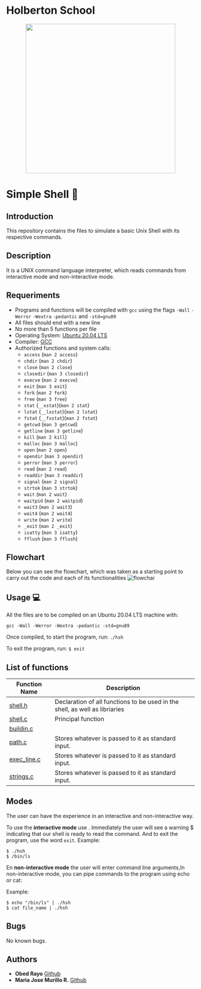 # Holberton School

<p align="center">
 <img src= "https://s3.eu-west-3.amazonaws.com/hbtn.intranet.project.files/holbertonschool-low_level_programming/235/shell.jpeg" width="400" height="400" />

# Simple Shell :robot:

## Introduction
This repository contains the files to simulate a basic Unix Shell with its respective commands.

## Description
It is a UNIX command language interpreter, which reads commands from interactive mode and non-interactive mode.


## Requeriments

* Programs and functions will be compiled with ```gcc``` using the flags ```-Wall``` ```-Werror``` ```-Wextra``` ```-pedantic``` and ```-std=gnu89```
* All files should end with a new line
* No more than 5 functions per file
* Operating System: [Ubuntu 20.04 LTS](http://releases.ubuntu.com/20.04/)
* Compiler: [GCC](https://gcc.gnu.org)
* Authorized functions and system calls:
  * ```access``` (```man 2 access```)
  * ```chdir``` (```man 2 chdir```)
  * ```close``` (```man 2 close```)
  * ```closedir``` (```man 3 closedir```)
  * ```execve``` (```man 2 execve```)
  * ```exit``` (```man 3 exit```)
  * ```fork``` (```man 2 fork```)
  * ```free``` (```man 3 free```)
  * ```stat``` (```__xstat```)(```man 2 stat```)
  * ```lstat``` (```__lxstat```)(```man 2 lstat```)
  * ```fstat``` (```__fxstat```)(```man 2 fstat```)
  * ```getcwd``` (```man 3 getcwd```)
  * ```getline``` (```man 3 getline```)
  * ```kill``` (```man 2 kill```)
  * ```malloc``` (```man 3 malloc```)
  * ```open``` (```man 2 open```)
  * ```opendir``` (```man 3 opendir```)
  * ```perror``` (```man 3 perror```)
  * ```read``` (```man 2 read```)
  * ```readdir``` (```man 3 readdir```)
  * ```signal``` (```man 2 signal```)
  * ```strtok``` (```man 3 strtok```)
  * ```wait``` (```man 2 wait```)
  * ```waitpid``` (```man 2 waitpid```)
  * ```wait3``` (```man 2 wait3```)
  * ```wait4``` (```man 2 wait4```)
  * ```write``` (```man 2 write```)
  * ```_exit``` (```man 2 _exit```)
  * ```isatty``` (```man 3 isatty```)
  * ```fflush``` (```man 3 fflush```)

## Flowchart
Below you can see the flowchart, which was taken as a starting point to carry out the code and each of its functionalities
![flowchar]()


## Usage :computer:
All the files are to be compiled on an Ubuntu 20.04 LTS machine with:
```
gcc -Wall -Werror -Wextra -pedantic -std=gnu89
```

Once compiled, to start the program, run:
```./hsh```
  
To exit the program, run:
```$ exit```


## List of functions

| Function Name | Description |
|---------------- | -----------|
|[shell.h](./shell.h)    | Declaration of all functions to be used in the shell, as well as libriaries|
|[shell.c](./shell.c) | Principal function|
|[buildin.c](./buildin.c) |  |
|[path.c](./path.c) | Stores whatever is passed to it as standard input. |
|[exec_line.c](./exec_line.c) | Stores whatever is passed to it as standard input. |
|[strings.c](./strings.c) | Stores whatever is passed to it as standard input. |

## Modes
The user can have the experience in an interactive and non-interactive way.

To use the **interactive mode** use . Immediately the user will see a warning $ indicating that our shell is ready to read the command.
And to exit the program, use the word  ```exit```.
Example:
```
$ ./hsh
$ /bin/ls
```

En **non-interactive mode** the user will enter command line arguments,In non-interactive mode, you can pipe commands to the program using echo or cat:

Example:
```
$ echo "/bin/ls" | ./hsh
$ cat file_name | ./hsh
```

## Bugs
No known bugs.


## Authors
* **Obed Rayo** [Github]()
* **Maria Jose Murillo R.** [Github]()
